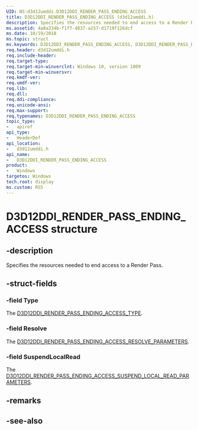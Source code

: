 ```yaml
---
UID: NS:d3d12umddi.D3D12DDI_RENDER_PASS_ENDING_ACCESS
title: D3D12DDI_RENDER_PASS_ENDING_ACCESS (d3d12umddi.h)
description: Specifies the resources needed to end access to a Render Pass.
ms.assetid: 4a8a334b-f1f7-4037-a157-d1719f126dcf
ms.date: 10/19/2018
ms.topic: struct
ms.keywords: D3D12DDI_RENDER_PASS_ENDING_ACCESS, D3D12DDI_RENDER_PASS_ENDING_ACCESS, 
req.header: d3d12umddi.h
req.include-header:
req.target-type:
req.target-min-winverclnt: Windows 10, version 1809
req.target-min-winversvr:
req.kmdf-ver:
req.umdf-ver:
req.lib:
req.dll:
req.ddi-compliance:
req.unicode-ansi:
req.max-support:
req.typenames: D3D12DDI_RENDER_PASS_ENDING_ACCESS
topic_type: 
-	apiref
api_type: 
-	HeaderDef
api_location: 
-	d3d12umddi.h
api_name: 
-	D3D12DDI_RENDER_PASS_ENDING_ACCESS
product:
-	Windows
targetos: Windows
tech.root: display
ms.custom: RS5
---
```


# D3D12DDI_RENDER_PASS_ENDING_ACCESS structure

## -description

Specifies the resources needed to end access to a Render Pass.

## -struct-fields

### -field Type
 
The [D3D12DDI_RENDER_PASS_ENDING_ACCESS_TYPE](ne-d3d12umddi-d3d12ddi_render_pass_ending_access_type.md).

### -field Resolve

The [D3D12DDI_RENDER_PASS_ENDING_ACCESS_RESOLVE_PARAMETERS](ns-d3d12umddi-d3d12ddi_render_pass_ending_access_resolve_parameters.md).

### -field SuspendLocalRead
 
The [D3D12DDI_RENDER_PASS_ENDING_ACCESS_SUSPEND_LOCAL_READ_PARAMETERS](ns-d3d12umddi-d3d12ddi_render_pass_ending_access_suspend_local_read_parameters.md).

## -remarks

## -see-also
